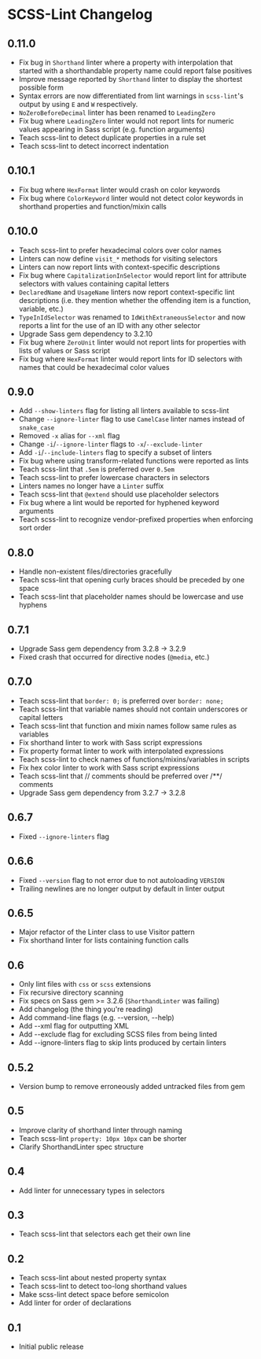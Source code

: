 # SCSS-Lint Changelog

## 0.11.0

* Fix bug in `Shorthand` linter where a property with interpolation that
  started with a shorthandable property name could report false positives
* Improve message reported by `Shorthand` linter to display the shortest
  possible form
* Syntax errors are now differentiated from lint warnings in `scss-lint`'s
  output by using `E` and `W` respectively.
* `NoZeroBeforeDecimal` linter has been renamed to `LeadingZero`
* Fix bug where `LeadingZero` linter would not report lints for numeric
  values appearing in Sass script (e.g. function arguments)
* Teach scss-lint to detect duplicate properties in a rule set
* Teach scss-lint to detect incorrect indentation

## 0.10.1

* Fix bug where `HexFormat` linter would crash on color keywords
* Fix bug where `ColorKeyword` linter would not detect color keywords in
  shorthand properties and function/mixin calls

## 0.10.0
* Teach scss-lint to prefer hexadecimal colors over color names
* Linters can now define `visit_*` methods for visiting selectors
* Linters can now report lints with context-specific descriptions
* Fix bug where `CapitalizationInSelector` would report lint for attribute
  selectors with values containing capital letters
* `DeclaredName` and `UsageName` linters now report context-specific lint
  descriptions (i.e. they mention whether the offending item is a function,
  variable, etc.)
* `TypeInIdSelector` was renamed to `IdWithExtraneousSelector` and now reports
  a lint for the use of an ID with any other selector
* Upgrade Sass gem dependency to 3.2.10
* Fix bug where `ZeroUnit` linter would not report lints for properties with
  lists of values or Sass script
* Fix bug where `HexFormat` linter would report lints for ID selectors with
  names that could be hexadecimal color values

## 0.9.0
* Add `--show-linters` flag for listing all linters available to scss-lint
* Change `--ignore-linter` flag to use `CamelCase` linter names instead of
  `snake_case`
* Removed `-x` alias for `--xml` flag
* Change `-i`/`--ignore-linter` flags to `-x`/`--exclude-linter`
* Add `-i`/`--include-linters` flag to specify a subset of linters
* Fix bug where using transform-related functions were reported as lints
* Teach scss-lint that `.5em` is preferred over `0.5em`
* Teach scss-lint to prefer lowercase characters in selectors
* Linters names no longer have a `Linter` suffix
* Teach scss-lint that `@extend` should use placeholder selectors
* Fix bug where a lint would be reported for hyphened keyword arguments
* Teach scss-lint to recognize vendor-prefixed properties when enforcing sort
  order

## 0.8.0
* Handle non-existent files/directories gracefully
* Teach scss-lint that opening curly braces should be preceded by one space
* Teach scss-lint that placeholder names should be lowercase and use hyphens

## 0.7.1
* Upgrade Sass gem dependency from 3.2.8 -> 3.2.9
* Fixed crash that occurred for directive nodes (`@media`, etc.)

## 0.7.0
* Teach scss-lint that `border: 0;` is preferred over `border: none;`
* Teach scss-lint that variable names should not contain underscores or capital
  letters
* Teach scss-lint that function and mixin names follow same rules as variables
* Fix shorthand linter to work with Sass script expressions
* Fix property format linter to work with interpolated expressions
* Teach scss-lint to check names of functions/mixins/variables in scripts
* Fix hex color linter to work with Sass script expressions
* Teach scss-lint that // comments should be preferred over /**/ comments
* Upgrade Sass gem dependency from 3.2.7 -> 3.2.8

## 0.6.7
* Fixed `--ignore-linters` flag

## 0.6.6
* Fixed `--version` flag to not error due to not autoloading `VERSION`
* Trailing newlines are no longer output by default in linter output

## 0.6.5
* Major refactor of the Linter class to use Visitor pattern
* Fix shorthand linter for lists containing function calls

## 0.6
* Only lint files with `css` or `scss` extensions
* Fix recursive directory scanning
* Fix specs on Sass gem >= 3.2.6 (`ShorthandLinter` was failing)
* Add changelog (the thing you're reading)
* Add command-line flags (e.g. --version, --help)
* Add --xml flag for outputting XML
* Add --exclude flag for excluding SCSS files from being linted
* Add --ignore-linters flag to skip lints produced by certain linters

## 0.5.2
* Version bump to remove erroneously added untracked files from gem

## 0.5
* Improve clarity of shorthand linter through naming
* Teach scss-lint `property: 10px 10px` can be shorter
* Clarify ShorthandLinter spec structure

## 0.4
* Add linter for unnecessary types in selectors

## 0.3
* Teach scss-lint that selectors each get their own line

## 0.2
* Teach scss-lint about nested property syntax
* Teach scss-lint to detect too-long shorthand values
* Make scss-lint detect space before semicolon
* Add linter for order of declarations

## 0.1
* Initial public release

